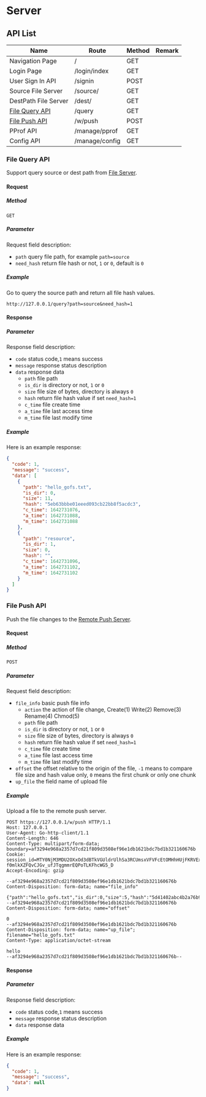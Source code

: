 # Server

## API List

| Name                                  | Route          | Method    | Remark       |
|---------------------------------------|----------------|-----------|--------------|
| Navigation Page                       | /              | GET       |              |
| Login Page                            | /login/index   | GET       |              |
| User Sign In API                      | /signin        | POST      |              |
| Source File Server                    | /source/       | GET       |              |
| DestPath File Server                  | /dest/         | GET       |              |
| [File Query API](#file-query-api)     | /query         | GET       |              |
| [File Push API](#file-push-api)       | /w/push        | POST      |              |
| PProf API                             | /manage/pprof  | GET       |              |
| Config API                            | /manage/config | GET       |              |

### File Query API

Support query source or dest path from [File Server](/README.md#file-server).

#### Request

##### Method

`GET`

##### Parameter

Request field description:

- `path` query file path, for example `path=source`
- `need_hash` return file hash or not, `1` or `0`, default is `0`

##### Example

Go to query the source path and return all file hash values.

```text
http://127.0.0.1/query?path=source&need_hash=1
```

#### Response

##### Parameter

Response field description:

- `code` status code,`1` means success
- `message` response status description
- `data` response data
    - `path` file path
    - `is_dir` is directory or not, `1` or `0`
    - `size` file size of bytes, directory is always `0`
    - `hash` return file hash value if set `need_hash=1`
    - `c_time` file create time
    - `a_time` file last access time
    - `m_time` file last modify time

##### Example

Here is an example response:

```json
{
  "code": 1,
  "message": "success",
  "data": [
    {
      "path": "hello_gofs.txt",
      "is_dir": 0,
      "size": 11,
      "hash": "5eb63bbbe01eeed093cb22bb8f5acdc3",
      "c_time": 1642731076,
      "a_time": 1642731088,
      "m_time": 1642731088
    },
    {
      "path": "resource",
      "is_dir": 1,
      "size": 0,
      "hash": "",
      "c_time": 1642731096,
      "a_time": 1642731102,
      "m_time": 1642731102
    }
  ]
}
```

### File Push API

Push the file changes to the [Remote Push Server](/README.md#remote-push-server).

#### Request

##### Method

`POST`

##### Parameter

Request field description:

- `file_info` basic push file info
    - `action` the action of file change, Create(1) Write(2) Remove(3) Rename(4) Chmod(5)
    - `path` file path
    - `is_dir` is directory or not, `1` or `0`
    - `size` file size of bytes, directory is always `0`
    - `hash` return file hash value if set `need_hash=1`
    - `c_time` file create time
    - `a_time` file last access time
    - `m_time` file last modify time
- `offset` the offset relative to the origin of the file, `-1` means to compare file size and hash value only, `0` means
  the first chunk or only one chunk
- `up_file` the field name of upload file

##### Example

Upload a file to the remote push server.

```text
POST https://127.0.0.1/w/push HTTP/1.1
Host: 127.0.0.1
User-Agent: Go-http-client/1.1
Content-Length: 646
Content-Type: multipart/form-data; boundary=af3294e968a2357d7cd21f809d3508ef96e1db1621bdc7bd1b321160676b
Cookie: session_id=MTY0NjM3MDU2OXxOd3dBTkVGUldrUlhSa3RCUmsxVFVFcEtOMHhHUjFKRVExRmFWMWhTVjFkSlNVWk1XVGRZU0RWS05VVlFRbGswVDB0U1UwRkJTRUU9fFrO-f0mlkXZFQvCJGv_ufJTqgmmrEQPoTLKFhcWG5_D
Accept-Encoding: gzip

--af3294e968a2357d7cd21f809d3508ef96e1db1621bdc7bd1b321160676b
Content-Disposition: form-data; name="file_info"

{"path":"hello_gofs.txt","is_dir":0,"size":5,"hash":"5d41402abc4b2a76b9719d911017c592","c_time":1646370569,"a_time":1646370572,"m_time":1646287764,"action":2}
--af3294e968a2357d7cd21f809d3508ef96e1db1621bdc7bd1b321160676b
Content-Disposition: form-data; name="offset"

0
--af3294e968a2357d7cd21f809d3508ef96e1db1621bdc7bd1b321160676b
Content-Disposition: form-data; name="up_file"; filename="hello_gofs.txt"
Content-Type: application/octet-stream

hello
--af3294e968a2357d7cd21f809d3508ef96e1db1621bdc7bd1b321160676b--
```

#### Response

##### Parameter

Response field description:

- `code` status code,`1` means success
- `message` response status description
- `data` response data

##### Example

Here is an example response:

```json
{
  "code": 1,
  "message": "success",
  "data": null
}
```